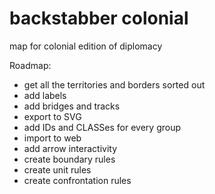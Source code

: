 # backstabber colonial
 map for colonial edition of diplomacy

Roadmap:

<ul>
<li>get all the territories and borders sorted out</li>
<li>add labels</li>
<li>add bridges and tracks</li>
<li>export to SVG</li>
<li>add IDs and CLASSes for every group</li>
<li>import to web</li>
<li>add arrow interactivity</li>
<li>create boundary rules</li>
<li>create unit rules</li>
<li>create confrontation rules</li>
</ul>
